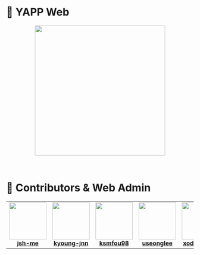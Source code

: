 # 💛 YAPP Web

<p align="center"><img width="350px" src="https://user-images.githubusercontent.com/55469709/161221091-9d52b8c2-806d-4415-8b99-c9b007c6002b.png"></p>
<br/>

# 🎉 Contributors & Web Admin

<table align="center">
  <tr>
     <td align="center">
      <a href="https://github.com/jsh-me">
        <img src="https://avatars.githubusercontent.com/u/39688690?v=4" width="100px;"alt=""/><br />
        <b>jsh-me</b>
      </a>
    </td>
    <td align="center">
      <a href="https://github.com/kyoung-jnn">
        <img src="https://avatars.githubusercontent.com/u/55469709?s=400&u=9d32f97f83bf19b48b488ce2c007f4a82b432c99&v=4" width="100px;"alt=""/><br />
        <b>kyoung-jnn</b>
      </a>
    </td>
    <td align="center">
      <a href="https://github.com/ksmfou98">
        <img src="https://avatars.githubusercontent.com/u/64634992?v=4" width="100px;" alt=""/><br />
      <b>ksmfou98</b>
      </a>
    </td>
    <td align="center">
      <a href="https://github.com/useonglee">
        <img src="https://avatars.githubusercontent.com/u/75570915?v=4" width="100px;" alt=""/><br />
      <b>useonglee</b>
      </a>
    </td>
    <td align="center">
      <a href="https://github.com/xodms0309">
        <img src="https://avatars.githubusercontent.com/u/55427367?v=4" width="100px;" alt=""/><br />
      <b>xodms0309</b>
      </a>
    </td>
  </tr>
</table>
